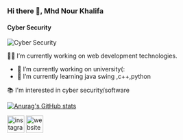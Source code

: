 ### Hi there 👋, Mhd Nour Khalifa
#### Cyber Security
![Cyber Security](https://lh3.googleusercontent.com/ogw/ADea4I47UCz0MEvOv4LbnEaPTnxKD5T8zzinZdcGE7mKAw=s83-c-mo)

👨‍💻 I’m currently working on web development technologies.

- 🔭 I’m currently working on university(: 
- 🌱 I’m currently learning java swing ,c++,python

📚 I'm interested in cyber security/software

[![Anurag's GitHub stats](https://github-readme-stats.vercel.app/api?username=rootkh)](https://github.com/anuraghazra/github-readme-stats)





 


[<img src='https://cdn.jsdelivr.net/npm/simple-icons@3.0.1/icons/instagram.svg' alt='instagram' height='40'>](https://www.instagram.com/https://www.instagram.com/rootkh1//)  [<img src='https://cdn.jsdelivr.net/npm/simple-icons@3.0.1/icons/icloud.svg' alt='website' height='40'>](https://happy-cori-b9b5e3.netlify.app/)  


